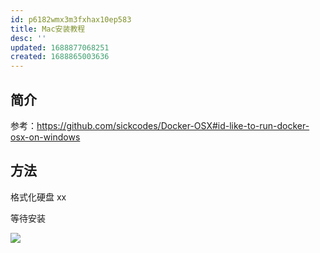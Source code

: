 ```yaml
---
id: p6182wmx3m3fxhax10ep583
title: Mac安装教程
desc: ''
updated: 1688877068251
created: 1688865003636
---
```

## 简介

参考：https://github.com/sickcodes/Docker-OSX#id-like-to-run-docker-osx-on-windows

## 方法

格式化硬盘
xx

等待安装

![](https://minio.kevin2li.top/image-bed/blog/202307090910242.png)